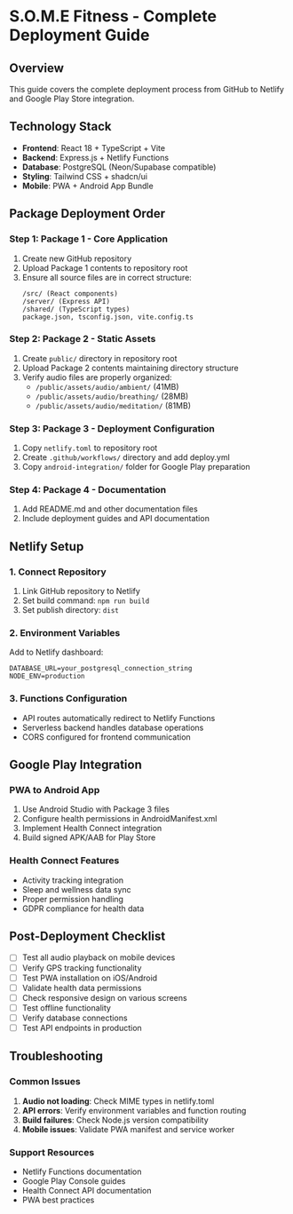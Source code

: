 # S.O.M.E Fitness - Complete Deployment Guide

## Overview
This guide covers the complete deployment process from GitHub to Netlify and Google Play Store integration.

## Technology Stack
- **Frontend**: React 18 + TypeScript + Vite
- **Backend**: Express.js + Netlify Functions
- **Database**: PostgreSQL (Neon/Supabase compatible)
- **Styling**: Tailwind CSS + shadcn/ui
- **Mobile**: PWA + Android App Bundle

## Package Deployment Order

### Step 1: Package 1 - Core Application
1. Create new GitHub repository
2. Upload Package 1 contents to repository root
3. Ensure all source files are in correct structure:
   ```
   /src/ (React components)
   /server/ (Express API)
   /shared/ (TypeScript types)
   package.json, tsconfig.json, vite.config.ts
   ```

### Step 2: Package 2 - Static Assets
1. Create `public/` directory in repository root
2. Upload Package 2 contents maintaining directory structure
3. Verify audio files are properly organized:
   - `/public/assets/audio/ambient/` (41MB)
   - `/public/assets/audio/breathing/` (28MB)
   - `/public/assets/audio/meditation/` (81MB)

### Step 3: Package 3 - Deployment Configuration
1. Copy `netlify.toml` to repository root
2. Create `.github/workflows/` directory and add deploy.yml
3. Copy `android-integration/` folder for Google Play preparation

### Step 4: Package 4 - Documentation
1. Add README.md and other documentation files
2. Include deployment guides and API documentation

## Netlify Setup

### 1. Connect Repository
1. Link GitHub repository to Netlify
2. Set build command: `npm run build`
3. Set publish directory: `dist`

### 2. Environment Variables
Add to Netlify dashboard:
```
DATABASE_URL=your_postgresql_connection_string
NODE_ENV=production
```

### 3. Functions Configuration
- API routes automatically redirect to Netlify Functions
- Serverless backend handles database operations
- CORS configured for frontend communication

## Google Play Integration

### PWA to Android App
1. Use Android Studio with Package 3 files
2. Configure health permissions in AndroidManifest.xml
3. Implement Health Connect integration
4. Build signed APK/AAB for Play Store

### Health Connect Features
- Activity tracking integration
- Sleep and wellness data sync
- Proper permission handling
- GDPR compliance for health data

## Post-Deployment Checklist
- [ ] Test all audio playback on mobile devices
- [ ] Verify GPS tracking functionality
- [ ] Test PWA installation on iOS/Android
- [ ] Validate health data permissions
- [ ] Check responsive design on various screens
- [ ] Test offline functionality
- [ ] Verify database connections
- [ ] Test API endpoints in production

## Troubleshooting

### Common Issues
1. **Audio not loading**: Check MIME types in netlify.toml
2. **API errors**: Verify environment variables and function routing
3. **Build failures**: Check Node.js version compatibility
4. **Mobile issues**: Validate PWA manifest and service worker

### Support Resources
- Netlify Functions documentation
- Google Play Console guides
- Health Connect API documentation
- PWA best practices